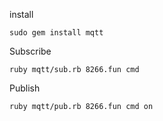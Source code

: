 install

```
sudo gem install mqtt
```

Subscribe

```
ruby mqtt/sub.rb 8266.fun cmd
```

Publish

```
ruby mqtt/pub.rb 8266.fun cmd on
```
